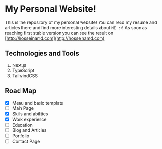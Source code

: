 # My Personal Website!

This is the repository of my personal website! You can read my resume and articles there and find more interesting details about `ME :)`!
As soon as reaching first stable version you can see the result on [http://hosseinamd.com](http://hosseinamd.com)

## Technologies and Tools

1.  Next.js
2.  TypeScript
3.  TailwindCSS

## Road Map

- [x] Menu and basic template
- [ ] Main Page
- [x] Skills and abilities
- [x] Work experience
- [ ] Education
- [ ] Blog and Articles
- [ ] Portfolio
- [ ] Contact Page
